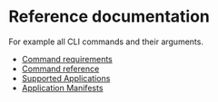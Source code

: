 # Reference documentation

For example all CLI commands and their arguments.

- [Command requirements](README.md)
- [Command reference](commands.md)
- [Supported Applications](supported-apps.md)
- [Application Manifests](manifests.md)
